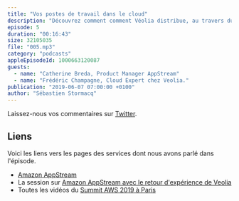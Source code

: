 ```yaml
---
title: "Vos postes de travail dans le cloud"
description: "Découvrez comment comment Véolia distribue, au travers du cloud, 210 applications à 850 collaborateurs.: En 2017, Veolia à décidé de rendre ses applications disponibles depuis n'importe où et n'importe quel appareil, via une simple connection Internet.  Dans ce cinquième épisode, nous revenons sur les détails de ce projet, depuis le prototype initial, jusqu'aux techniques d'optimisations financières pour minimiser les coûts."
episode: 5
duration: "00:16:43"
size: 32105035
file: "005.mp3"
category: "podcasts"
appleEpisodeId: 1000663120087
guests:
  - name: "Catherine Breda, Product Manager AppStream"
  - name: "Frédéric Champagne, Cloud Expert chez Veolia."
publication: "2019-06-07 07:00:00 +0100"
author: "Sébastien Stormacq"
---
```


Laissez-nous vos commentaires sur [Twitter](https://twitter.com/sebsto).

## Liens

Voici les liens vers les pages des services dont nous avons parlé dans l'épisode.

- [Amazon AppStream](https://aws.amazon.com/appstream2/)
- La session sur [Amazon AppStream avec le retour d'expérience de Veolia](https://www.youtube.com/watch?v=EaocBpdmoSA)
- Toutes les vidéos du [Summit AWS 2019 à Paris](https://www.youtube.com/playlist?list=PLL_L4MF1Z7JXx8qRk3bISMG29Zc7k2mDE)